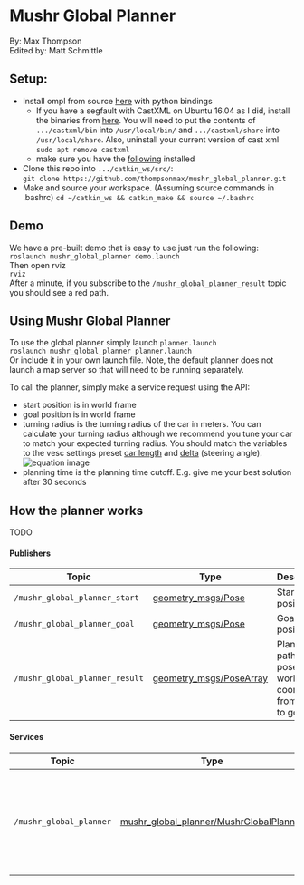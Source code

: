 # Mushr Global Planner
By: Max Thompson  
Edited by: Matt Schmittle

## Setup:
- Install ompl from source [here](https://ompl.kavrakilab.org/installation.html) with python bindings
    - If you have a segfault with CastXML on Ubuntu 16.04 as I did, install the binaries from [here](https://data.kitware.com/#collection/57b5c9e58d777f126827f5a1/folder/57b5de948d777f10f2696370). You will need to put the contents of `.../castxml/bin` into `/usr/local/bin/` and `.../castxml/share` into `/usr/local/share`. Also, uninstall your current version of cast xml `sudo apt remove castxml` 
    - make sure you have the [following](https://ompl.kavrakilab.org/installPyPlusPlus.html) installed
- Clone this repo into `.../catkin_ws/src/`:   
    `git clone https://github.com/thompsonmax/mushr_global_planner.git`
- Make and source your workspace. (Assuming source commands in .bashrc)
    `cd ~/catkin_ws && catkin_make && source ~/.bashrc`

## Demo
We have a pre-built demo that is easy to use just run the following:  
`roslaunch mushr_global_planner demo.launch`  
Then open rviz  
`rviz`  
After a minute, if you subscribe to the `/mushr_global_planner_result` topic you should see a red path.

## Using Mushr Global Planner
To use the global planner simply launch `planner.launch`  
`roslaunch mushr_global_planner planner.launch`  
Or include it in your own launch file. Note, the default planner does not launch a map server so that will need to be running separately.

To call the planner, simply make a service request using the API:  
- start position is in world frame
- goal position is in world frame
- turning radius is the turning radius of the car in meters. You can calculate your turning radius although we recommend you tune your car to match your expected turning radius. You should match the variables to the vesc settings preset [car length](https://github.com/prl-mushr/vesc/blob/master/vesc_main/config/racecar-uw-nano/vesc.yaml) and [delta](https://github.com/prl-mushr/mushr_base/blob/master/mushr_base/config/joy_teleop.yaml) (steering angle).  
    ![equation image](https://drive.google.com/uc?export=view&id=12Fe6HDtbWj7XZcV6HvmQ-qeWHpfCcDX0)
- planning time is the planning time cutoff. E.g. give me your best solution after 30 seconds

## How the planner works
TODO

#### Publishers
Topic | Type | Description
------|------|------------
`/mushr_global_planner_start`|[geometry_msgs/Pose](http://docs.ros.org/api/geometry_msgs/html/msg/Pose.html)| Start position
`/mushr_global_planner_goal`|[geometry_msgs/Pose](http://docs.ros.org/api/geometry_msgs/html/msg/Pose.html)|Goal position
`/mushr_global_planner_result`|[geometry_msgs/PoseArray](http://docs.ros.org/api/geometry_msgs/html/msg/PoseArray.html)| Planned path of poses in world coordinates from start to goal

#### Services
Topic | Type | Description
------|------|------------
`/mushr_global_planner`|[mushr_global_planner/MushrGlobalPlanner](srv/MushrGlobalPlanner.srv)| Calls for a path to be created with a given start, goal, turning radius, and planning time
